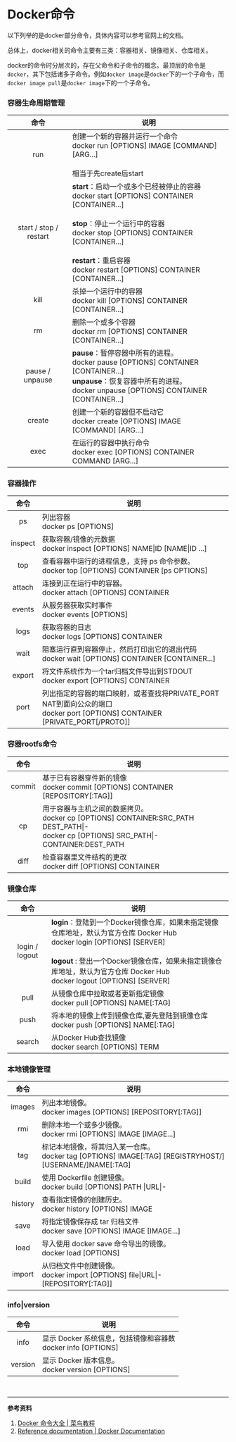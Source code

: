 # Docker命令

以下列举的是docker部分命令，具体内容可以参考官网上的文档。

总体上，docker相关的命令主要有三类：容器相关、镜像相关、仓库相关。

docker的命令时分层次的，存在父命令和子命令的概念。最顶层的命令是`docker`，其下包括诸多子命令。例如`docker image`是`docker`下的一个子命令，而`docker image pull`是`docker image`下的一个子命令。

### 容器生命周期管理

|          命令          | 说明                                                         |
| :--------------------: | ------------------------------------------------------------ |
|          run           | 创建一个新的容器并运行一个命令<br>docker run [OPTIONS] IMAGE [COMMAND] [ARG...]<br><br>相当于先create后start |
| start / stop / restart | **start**：启动一个或多个已经被停止的容器<br/>docker start [OPTIONS] CONTAINER [CONTAINER...]<br><br/>**stop**：停止一个运行中的容器<br/>docker stop [OPTIONS] CONTAINER [CONTAINER...]<br><br/>**restart**：重启容器<br>docker restart [OPTIONS] CONTAINER [CONTAINER...] |
|          kill          | 杀掉一个运行中的容器<br>docker kill [OPTIONS] CONTAINER [CONTAINER...] |
|           rm           | 删除一个或多个容器<br>docker rm [OPTIONS] CONTAINER [CONTAINER...] |
|    pause / unpause     | **pause**：暂停容器中所有的进程。<br/>docker pause [OPTIONS] CONTAINER [CONTAINER...]<br/>**unpause**：恢复容器中所有的进程。<br>docker unpause [OPTIONS] CONTAINER [CONTAINER...] |
|         create         | 创建一个新的容器但不启动它<br>docker create [OPTIONS] IMAGE [COMMAND] [ARG...] |
|          exec          | 在运行的容器中执行命令<br>docker exec [OPTIONS] CONTAINER COMMAND [ARG...] |

### 容器操作

|  命令   | 说明                                                         |
| :-----: | ------------------------------------------------------------ |
|   ps    | 列出容器<br>docker ps [OPTIONS]                              |
| inspect | 获取容器/镜像的元数据<br>docker inspect [OPTIONS] NAME\|ID [NAME\|ID ...] |
|   top   | 查看容器中运行的进程信息，支持 ps 命令参数。<br>docker top [OPTIONS] CONTAINER [ps OPTIONS] |
| attach  | 连接到正在运行中的容器。<br>docker attach [OPTIONS] CONTAINER |
| events  | 从服务器获取实时事件<br/>docker events [OPTIONS]             |
|  logs   | 获取容器的日志<br>docker logs [OPTIONS] CONTAINER            |
|  wait   | 阻塞运行直到容器停止，然后打印出它的退出代码<br>docker wait [OPTIONS] CONTAINER [CONTAINER...] |
| export  | 将文件系统作为一个tar归档文件导出到STDOUT<br>docker export [OPTIONS] CONTAINER |
|  port   | 列出指定的容器的端口映射，或者查找将PRIVATE_PORT NAT到面向公众的端口<br>docker port [OPTIONS] CONTAINER [PRIVATE_PORT[/PROTO]] |

### 容器rootfs命令

|  命令  | 说明                                                         |
| :----: | ------------------------------------------------------------ |
| commit | 基于已有容器穿件新的镜像<br>docker commit [OPTIONS] CONTAINER [REPOSITORY[:TAG]] |
|   cp   | 用于容器与主机之间的数据拷贝。<br>docker cp [OPTIONS] CONTAINER:SRC_PATH DEST_PATH\|-<br>docker cp [OPTIONS] SRC_PATH\|- CONTAINER:DEST_PATH |
|  diff  | 检查容器里文件结构的更改<br>docker diff [OPTIONS] CONTAINER  |

### 镜像仓库

|      命令      | 说明                                                         |
| :------------: | ------------------------------------------------------------ |
| login / logout | **login**：登陆到一个Docker镜像仓库，如果未指定镜像仓库地址，默认为官方仓库 Docker Hub<br/>docker login [OPTIONS] [SERVER]<br><br/>**logout** : 登出一个Docker镜像仓库，如果未指定镜像仓库地址，默认为官方仓库 Docker Hub<br>docker logout [OPTIONS] [SERVER] |
|      pull      | 从镜像仓库中拉取或者更新指定镜像<br>docker pull [OPTIONS] NAME[:TAG] |
|      push      | 将本地的镜像上传到镜像仓库,要先登陆到镜像仓库<br>docker push [OPTIONS] NAME[:TAG] |
|     search     | 从Docker Hub查找镜像<br>docker search [OPTIONS] TERM         |

### 本地镜像管理

|  命令   | 说明                                                         |
| :-----: | ------------------------------------------------------------ |
| images  | 列出本地镜像。<br>docker images [OPTIONS] [REPOSITORY[:TAG]] |
|   rmi   | 删除本地一个或多少镜像。<br/>docker rmi [OPTIONS] IMAGE [IMAGE...] |
|   tag   | 标记本地镜像，将其归入某一仓库。<br/>docker tag [OPTIONS] IMAGE[:TAG] \[REGISTRYHOST/][USERNAME/]NAME[:TAG] |
|  build  | 使用 Dockerfile 创建镜像。<br/>docker build [OPTIONS] PATH \|URL\|- |
| history | 查看指定镜像的创建历史。<br>docker history [OPTIONS] IMAGE   |
|  save   | 将指定镜像保存成 tar 归档文件<br/>docker save [OPTIONS] IMAGE [IMAGE...] |
|  load   | 导入使用 docker save 命令导出的镜像。<br>docker load [OPTIONS] |
| import  | 从归档文件中创建镜像。<br>docker import [OPTIONS] file\|URL\|- [REPOSITORY[:TAG]] |

### info|version

|  命令   | 说明                                                         |
| :-----: | ------------------------------------------------------------ |
|  info   | 显示 Docker 系统信息，包括镜像和容器数<br>docker info [OPTIONS] |
| version | 显示 Docker 版本信息。<br>docker version [OPTIONS]           |



<br>

---

**参考资料**

1. [Docker 命令大全 | 菜鸟教程](https://www.runoob.com/docker/docker-command-manual.html)
2. [Reference documentation | Docker Documentation](https://docs.docker.com/reference/)